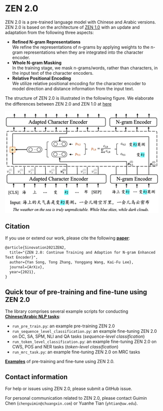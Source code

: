 # ZEN 2.0

ZEN 2.0 is a pre-trained language model with Chinese and Arabic versions. 
ZEN 2.0 is based on the architecture of [ZEN 1.0](https://github.com/sinovation/ZEN) with an update and adaptation from the following three aspects:

- **Refined N-gram Representations**  
We  refine  the  representations  of n-grams by applying weights to the n-gram representations when they are integrated into the character encoder.
- **Whole N-gram Masking**  
In the training stage, we mask n-grams/words, rather than characters, in the input text of the character encoders.
- **Relative Positional Encoding**  
We utilize relative positional encoding for the character encoder to model direction and distance information from the input text.

The structure of ZEN 2.0 is illustrated in the following figure. We elaborate the differences between ZEN 2.0 and ZEN 1.0 at [here](./docs/README.md)
　

![ZEN_model](./docs/figures/ngram_representation.png)

## Citation

If you use or extend our work, please cite the following [**paper**](https://arxiv.org/abs/1911.00720):
```
@article{Sinovation2021ZEN2,
  title="{ZEN 2.0: Continue Training and Adaption for N-gram Enhanced Text Encoder}",
  author={Yan Song, Tong Zhang, Yonggang Wang, Kai-Fu Lee},
  journal={ArXiv},
  year={2021},
}
```

## Quick tour of pre-training and fine-tune using ZEN 2.0

The library comprises several example scripts for conducting [**Chinese/Arabic NLP tasks**](/datasets):

- `run_pre_train.py`: an example pre-training ZEN 2.0
- `run_sequence_level_classification.py`: an example fine-tuning ZEN 2.0 on DC, SA, SPM, NLI and QA tasks (*sequence-level classification*)
- `run_token_level_classification.py`: an example fine-tuning ZEN 2.0 on CWS, POS and NER tasks (*token-level classification*)
- `run_mrc_task.py`: an example fine-tuning ZEN 2.0 on MRC tasks

[**Examples**](/examples) of pre-training and fine-tune using ZEN 2.0.


## Contact information

For help or issues using ZEN 2.0, please submit a GitHub issue.

For personal communication related to ZEN 2.0, please contact Guimin Chen (`chenguimin@chuangxin.com`) or Yuanhe Tian (`yhtian@uw.edu`).

